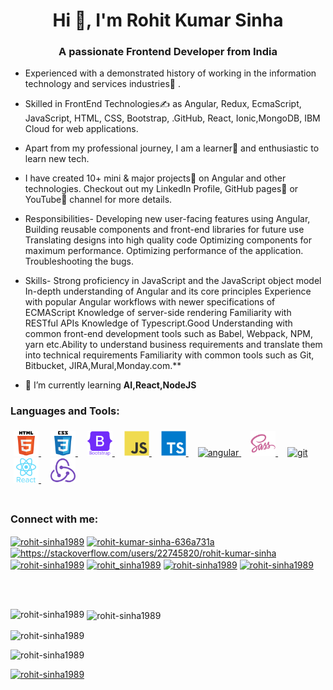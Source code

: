 <h1 align="center">Hi 👋, I'm Rohit Kumar Sinha</h1>
<h3 align="center">A passionate Frontend Developer from India</h3>

- Experienced with a demonstrated history of working in the information technology and services industries🏢 .
- Skilled in FrontEnd Technologies✍️ as Angular, Redux, EcmaScript, JavaScript, HTML, CSS, Bootstrap, .GitHub, React, Ionic,MongoDB, IBM Cloud for web applications.
- Apart from my professional journey, I am a learner📝 and enthusiastic to learn new tech.
- I have created 10+ mini & major projects💼 on Angular and other technologies. Checkout out my LinkedIn Profile, GitHub pages📒 or YouTube📲 channel for more details.
- Responsibilities- Developing new user-facing features using Angular, Building reusable components and front-end libraries for future use Translating designs into high quality code Optimizing components for maximum performance. Optimizing performance of the application. Troubleshooting the bugs.
- Skills- Strong proficiency in JavaScript and the JavaScript object model In-depth understanding of Angular and its core principles Experience with popular Angular workflows with newer specifications of ECMAScript Knowledge of server-side rendering Familiarity with RESTful APIs Knowledge of Typescript.Good Understanding with common front-end development tools such as Babel, Webpack, NPM, yarn etc.Ability to understand business requirements and translate them into technical requirements Familiarity with common tools such as Git, Bitbucket, JIRA,Mural,Monday.com.**


- 🌱 I’m currently learning **AI,React,NodeJS**
  <br />
<h3 align="left">Languages and Tools:</h3>
<div style="align-items: center; border: 4 solid green; padding: 5px">
      <span style="padding-right: 15px">
        <a href="https://www.w3.org/html/" target="_blank" rel="noreferrer">
          <img
            src="https://raw.githubusercontent.com/devicons/devicon/master/icons/html5/html5-original-wordmark.svg"
            alt="html5"
            width="40"
            height="40"
          />
        </a>
      </span>
      <span style="padding-right: 15px">
        <a
          href="https://www.w3schools.com/css/"
          target="_blank"
          rel="noreferrer"
        >
          <img
            src="https://raw.githubusercontent.com/devicons/devicon/master/icons/css3/css3-original-wordmark.svg"
            alt="css3"
            width="40"
            height="40"
          />
        </a>
      </span>
      <span style="padding-right: 15px">
        <a href="https://getbootstrap.com" target="_blank" rel="noreferrer">
          <img
            src="https://raw.githubusercontent.com/devicons/devicon/master/icons/bootstrap/bootstrap-plain-wordmark.svg"
            alt="bootstrap"
            width="40"
            height="40"
          />
        </a>
      </span>
      <span style="padding-right: 15px">
        <a
          href="https://developer.mozilla.org/en-US/docs/Web/JavaScript"
          target="_blank"
          rel="noreferrer"
        >
          <img
            src="https://raw.githubusercontent.com/devicons/devicon/master/icons/javascript/javascript-original.svg"
            alt="javascript"
            width="40"
            height="40"
          />
        </a>
      </span>
      <span style="padding-right: 15px">
        <a
          href="https://www.typescriptlang.org/"
          target="_blank"
          rel="noreferrer"
        >
          <img
            src="https://raw.githubusercontent.com/devicons/devicon/master/icons/typescript/typescript-original.svg"
            alt="typescript"
            width="40"
            height="40"
          />
        </a>
      </span>
      <span style="padding-right: 15px">
        <a href="https://angular.io" target="_blank" rel="noreferrer">
          <img
            src="https://angular.io/assets/images/logos/angular/angular.svg"
            alt="angular"
            width="40"
            height="40"
          />
        </a>
      </span>
      <span style="padding-right: 15px">
        <a href="https://sass-lang.com" target="_blank" rel="noreferrer">
          <img
            src="https://raw.githubusercontent.com/devicons/devicon/master/icons/sass/sass-original.svg"
            alt="sass"
            width="40"
            height="40"
          />
        </a>
      </span>
      <span style="padding-right: 15px">
        <a href="https://github.com/" target="_blank" rel="noreferrer">
          <img
            src="https://www.vectorlogo.zone/logos/github/github-tile.svg"
            alt="git"
            width="40"
            height="40"
          />
        </a>
      </span>
      <span style="padding-right: 15px">
        <a href="https://reactjs.org/" target="_blank" rel="noreferrer">
          <img
            src="https://raw.githubusercontent.com/devicons/devicon/master/icons/react/react-original-wordmark.svg"
            alt="react"
            width="40"
            height="40"
          />
        </a>
      </span>
      <span style="padding-right: 15px">
        <a href="https://redux.js.org" target="_blank" rel="noreferrer">
          <img
            src="https://raw.githubusercontent.com/devicons/devicon/master/icons/redux/redux-original.svg"
            alt="redux"
            width="40"
            height="40"
          />
        </a>
      </span>
    </div>
<br />
<h3 align="left">Connect with me:</h3>
<p align="left">
<a href="https://codepen.io/rohit-sinha1989" target="blank"><img align="center" src="https://raw.githubusercontent.com/rahuldkjain/github-profile-readme-generator/master/src/images/icons/Social/codepen.svg" alt="rohit-sinha1989" height="30" width="40" /></a>
<a href="https://linkedin.com/in/rohit-kumar-sinha-636a731a" target="blank"><img align="center" src="https://raw.githubusercontent.com/rahuldkjain/github-profile-readme-generator/master/src/images/icons/Social/linked-in-alt.svg" alt="rohit-kumar-sinha-636a731a" height="30" width="40" /></a>
<a href="https://stackoverflow.com/users/https://stackoverflow.com/users/22745820/rohit-kumar-sinha" target="blank"><img align="center" src="https://raw.githubusercontent.com/rahuldkjain/github-profile-readme-generator/master/src/images/icons/Social/stack-overflow.svg" alt="https://stackoverflow.com/users/22745820/rohit-kumar-sinha" height="30" width="40" /></a>
<a href="https://codesandbox.com/rohit-sinha1989" target="blank"><img align="center" src="https://raw.githubusercontent.com/rahuldkjain/github-profile-readme-generator/master/src/images/icons/Social/codesandbox.svg" alt="rohit-sinha1989" height="30" width="40" /></a>
<a href="https://www.hackerrank.com/rohit_sinha1989" target="blank"><img align="center" src="https://raw.githubusercontent.com/rahuldkjain/github-profile-readme-generator/master/src/images/icons/Social/hackerrank.svg" alt="rohit_sinha1989" height="30" width="40" /></a>
<a href="https://www.leetcode.com/rohit-sinha1989" target="blank"><img align="center" src="https://raw.githubusercontent.com/rahuldkjain/github-profile-readme-generator/master/src/images/icons/Social/leet-code.svg" alt="rohit-sinha1989" height="30" width="40" /></a>
<a href="https://www.hackerearth.com/rohit-sinha1989" target="blank"><img align="center" src="https://raw.githubusercontent.com/rahuldkjain/github-profile-readme-generator/master/src/images/icons/Social/hackerearth.svg" alt="rohit-sinha1989" height="30" width="40" /></a>
</p>

<br /> <br />
<p><img align="left" src="https://github-readme-stats.vercel.app/api/top-langs?username=rohit-sinha1989&show_icons=true&locale=en&layout=compact" alt="rohit-sinha1989" /></p>

<p>&nbsp;<img align="center" src="https://github-readme-stats.vercel.app/api?username=rohit-sinha1989&show_icons=true&locale=en" alt="rohit-sinha1989" /></p>

<p><img align="center" src="https://github-readme-streak-stats.herokuapp.com/?user=rohit-sinha1989&" alt="rohit-sinha1989" /></p>

<p align="left"> <img src="https://komarev.com/ghpvc/?username=rohit-sinha1989&label=Profile%20views&color=0e75b6&style=flat" alt="rohit-sinha1989" /> </p>

<p align="left"> <a href="https://github.com/ryo-ma/github-profile-trophy"><img src="https://github-profile-trophy.vercel.app/?username=rohit-sinha1989" alt="rohit-sinha1989" /></a> </p>

<p align="left"> <a href="https://twitter.com/" target="blank"><img src="https://img.shields.io/twitter/follow/?logo=twitter&style=for-the-badge" alt="" /></a> </p>
